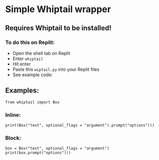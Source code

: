 # Simple Whiptail wrapper
## Requires Whiptail to be installed!
### To do this on Replit:
- Open the shell tab on Replit
- Enter `whiptail`
- Hit enter
- Paste this `wiptail.py` into your Replit files
- See example code:
## Examples:
```from whiptail import Box```
### Inline:
```print(Box("text", optional_flags = "argument").prompt("options")))```
### Block:
```
box = Box("text", optional_flags = "argument")  
print(box.prompt("options")))
```

